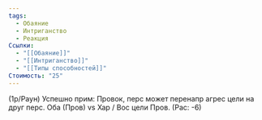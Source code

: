 ```yaml
---
tags:
  - Обаяние
  - Интриганство
  - Реакция
Ссылки:
  - "[[Обаяние]]"
  - "[[Интриганство]]"
  - "[[Типы способностей]]"
Стоимость: "25"
---
```

(1р/Раун) Успешно прим: Провок, перс может перенапр агрес цели на друг перс. Оба (Пров) vs Хар / Вос цели Пров. (Рас: -6)